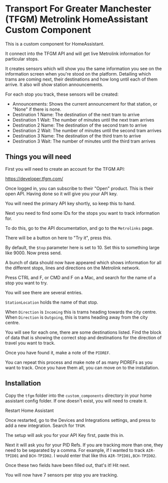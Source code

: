 # Transport For Greater Manchester (TFGM) Metrolink HomeAssistant Custom Component

This is a custom component for HomeAssistant.

It connect into the TFGM API and will get live Metrolink information for particular stops.

It creates sensors which will show you the same information you see on the information screen when you're stood on the platform. Detailing which trams are coming next, their destinations and how long until each of them arrive. It also will show station announcements.

For each stop you track, these sensors will be created:

- Announcements: Shows the current announcement for that station, or "None" if there is none.
- Destination 1 Name: The destination of the next tram to arrive
- Destination 1 Wait: The number of minutes until the next tram arrives
- Destination 2 Name: The destination of the second tram to arrive
- Destination 2 Wait: The number of minutes until the second tram arrives
- Destination 3 Name: The destination of the third tram to arrive
- Destination 3 Wait: The number of minutes until the third tram arrives

## Things you will need

First you will need to create an account for the TFGM API:

https://developer.tfgm.com/

Once logged in, you can subscribe to their "Open" product. This is their open API. Having done so it will give you your API key.

You will need the primary API key shortly, so keep this to hand.

Next you need to find some IDs for the stops you want to track information for.

To do this, go to the API documentation, and go to the `Metrolinks` page.

There will be a button on here to "Try it", press this.

By default, the `$top` parameter here is set to 10. Set this to something large like 9000. Now press send.

A bunch of data should now have appeared which shows information for all the different stops, lines and directions on the Metrolink network.

Press CTRL and F, or CMD and F on a Mac, and search for the name of a stop you want to try.

You will see there are several entries.

`StationLocation` holds the name of that stop.

When `Direction` is `Incoming` this is trams heading towards the city centre. When `Direction` is `Outgoing`, this is trams heading away from the city centre.

You will see for each one, there are some destinations listed. Find the block of data that is showing the correct stop and destinations for the direction of travel you want to track.

Once you have found it, make a note of the `PIDREF`.

You can repeat this process and make note of as many PIDREFs as you want to track. Once you have them all, you can move on to the installation.

## Installation

Copy the `tfgm` folder into the `custom_components` directory in your home assistant config folder. If one doesn't exist, you will need to create it.

Restart Home Assistant

Once restarted, go to the Devices and Integrations settings, and press to add a new integration. Search for `TFGM`.

The setup will ask you for your API Key first, paste this in.

Next it will ask you for your PID Refs. If you are tracking more than one, they need to be separated by a comma. For example, if I wanted to track `AIR-TPID01` and `BCH-TPID02`. I would enter that like this `AIR-TPID01,BCH-TPID02`.

Once these two fields have been filled out, that's it! Hit next.

You will now have 7 sensors per stop you are tracking.